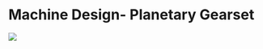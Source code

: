 <p>
 <h1>Machine Design- Planetary Gearset</h1>
 <a href="https://www.computerhope.com/">
  <img src="https://www.google.com/url?sa=i&url=https%3A%2F%2Fwww.pengky.cn%2Fzz-horizontal-axis-turbine%2F17-Planetary-gear-increase-speed%2Fplanetary-gear-increase-speed.html&psig=AOvVaw3Kh6Oo_ZRzChng6ojPC35_&ust=1720807494124000&source=images&cd=vfe&opi=89978449&ved=0CBEQjRxqFwoTCOCTztDJn4cDFQAAAAAdAAAAABAR">
 </a>
</p>
